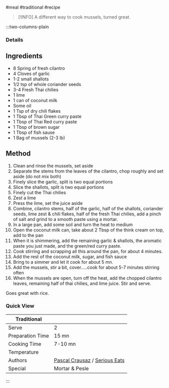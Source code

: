 #meal #traditional #recipe

> [!INFO]
> A different way to cook mussels, turned great.

:::two-columns-plain

### Details
## Ingredients

- 8 Spring of fresh cilantro
- 4 Cloves of garlic
- 1-2 small shallots
- 1/2 tsp of whole coriander seeds
- 3-4 Fresh Thai chilies
- 1 lime
- 1 can of coconut milk
- Some oil
- 1 Tsp of dry chili flakes
- 1 Tbsp of Thai Green curry paste 
- 1 Tbsp of Thai Red curry paste 
- 1 Tbsp of brown sugar
- 1 Tbsp of fish sause
- 1 Bag of mussels (2-3 lb)


## Method

1. Clean and rinse the mussels, set aside
2. Separate the stems from the leaves of the cilantro, chop roughly and set aside (do not mix both)
3. Finely slice the garlic, split is two equal portions
4. Slice the shallots, split is two equal portions
5. Finely cut the Thai chilies
6. Zest a lime
7. Press the lime, set the juice aside
8. Combine, cilantro stems, half of the garlic, half of the shallots, coriander seeds, lime zest & chili flakes, half of the fresh Thai chilies, add a pinch of salt and grind to a smooth paste using a mortar.
9. In a large pan, add some soil and turn the heat to medium
10. Open the coconut milk can, take about 2 Tbsp of the think cream on top, add to the pan
11. When it is shimmering, add the remaining garlic & shallots, the aromatic paste you just made, and the green/red curry paste.
12. Cook stirring and scrapping all this around the pan, for about 4 minutes.
13. Add the rest of the coconut milk, sugar, and fish sauce
14. Bring to a simmer and let it cook for about 5 mn.
15. Add the mussels, stir a bit, cover.....cook for about 5-7 minutes stirring often
16. When the mussels are open, turn off the heat, add the chopped cilantro leaves, remaining half of thai chilies, and lime juice. Stir and serve.

Goes great with rice.

  



### Quick View
| Traditional      |                                                |
| ---------------- | ---------------------------------------------- |
| Serve            | 2                                              |
| Preparation Time | 15 mn                                          |
| Cooking Time     | 7-10 mn                                        |
| Temperature      |                                                |
| Authors          | [Pascal Crausaz](mailto:pascal@askpascal.com) / [Serious Eats](https://apple.news/AA8iiEmq_QoCm2x_d7CMZxQ) |
| Special          | Mortar & Pesle                                 |

:::

